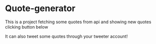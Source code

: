 # Quote-generator

This is a project fetching some quotes from api and showing new quotes clicking button below

It can also tweet some quotes through your tweeter account!
